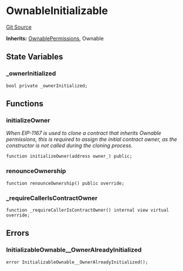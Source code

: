 # OwnableInitializable
[Git Source](https://github.com/zanzai-dev/creator-token-standards/blob/e3ca932d2edc594487078ba2c4da4e803f84d6a3/src/access/OwnableInitializable.sol)

**Inherits:**
[OwnablePermissions](/src/access/OwnablePermissions.sol/abstract.OwnablePermissions.md), Ownable


## State Variables
### _ownerInitialized

```solidity
bool private _ownerInitialized;
```


## Functions
### initializeOwner

*When EIP-1167 is used to clone a contract that inherits Ownable permissions,
this is required to assign the initial contract owner, as the constructor is
not called during the cloning process.*


```solidity
function initializeOwner(address owner_) public;
```

### renounceOwnership


```solidity
function renounceOwnership() public override;
```

### _requireCallerIsContractOwner


```solidity
function _requireCallerIsContractOwner() internal view virtual override;
```

## Errors
### InitializableOwnable__OwnerAlreadyInitialized

```solidity
error InitializableOwnable__OwnerAlreadyInitialized();
```

